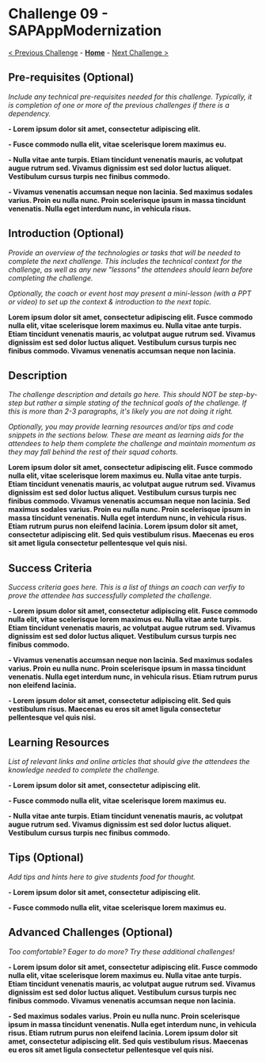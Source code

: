 # Challenge 09 - SAPAppModernization

[< Previous Challenge](./Challenge-08.md) - **[Home](../README.md)** - [Next Challenge >](./Challenge-10.md)

## Pre-requisites (Optional)

*Include any technical pre-requisites needed for this challenge.  Typically, it is completion of one or more of the previous challenges if there is a dependency.*

**- Lorem ipsum dolor sit amet, consectetur adipiscing elit.**

**- Fusce commodo nulla elit, vitae scelerisque lorem maximus eu.** 

**- Nulla vitae ante turpis. Etiam tincidunt venenatis mauris, ac volutpat augue rutrum sed. Vivamus dignissim est sed dolor luctus aliquet. Vestibulum cursus turpis nec finibus commodo.**

**- Vivamus venenatis accumsan neque non lacinia. Sed maximus sodales varius. Proin eu nulla nunc. Proin scelerisque ipsum in massa tincidunt venenatis. Nulla eget interdum nunc, in vehicula risus.**

## Introduction (Optional)

*Provide an overview of the technologies or tasks that will be needed to complete the next challenge.  This includes the technical context for the challenge, as well as any new "lessons" the attendees should learn before completing the challenge.*

*Optionally, the coach or event host may present a mini-lesson (with a PPT or video) to set up the context & introduction to the next topic.*

**Lorem ipsum dolor sit amet, consectetur adipiscing elit. Fusce commodo nulla elit, vitae scelerisque lorem maximus eu. Nulla vitae ante turpis. Etiam tincidunt venenatis mauris, ac volutpat augue rutrum sed. Vivamus dignissim est sed dolor luctus aliquet. Vestibulum cursus turpis nec finibus commodo. Vivamus venenatis accumsan neque non lacinia.**

## Description

*The challenge description and details go here.  This should NOT be step-by-step but rather a simple stating of the technical goals of the challenge.  If this is more than 2-3 paragraphs, it's likely you are not doing it right.*

*Optionally, you may provide learning resources and/or tips and code snippets in the sections below. These are meant  as learning aids for the attendees to help them complete the challenge and maintain momentum as they may fall behind the rest of their squad cohorts.*

**Lorem ipsum dolor sit amet, consectetur adipiscing elit. Fusce commodo nulla elit, vitae scelerisque lorem maximus eu. Nulla vitae ante turpis. Etiam tincidunt venenatis mauris, ac volutpat augue rutrum sed. Vivamus dignissim est sed dolor luctus aliquet. Vestibulum cursus turpis nec finibus commodo. Vivamus venenatis accumsan neque non lacinia. Sed maximus sodales varius. Proin eu nulla nunc. Proin scelerisque ipsum in massa tincidunt venenatis. Nulla eget interdum nunc, in vehicula risus. Etiam rutrum purus non eleifend lacinia. Lorem ipsum dolor sit amet, consectetur adipiscing elit. Sed quis vestibulum risus. Maecenas eu eros sit amet ligula consectetur pellentesque vel quis nisi.**

## Success Criteria

*Success criteria goes here. This is a list of things an coach can verfiy to prove the attendee has successfully completed the challenge.*

**- Lorem ipsum dolor sit amet, consectetur adipiscing elit. Fusce commodo nulla elit, vitae scelerisque lorem maximus eu. Nulla vitae ante turpis. Etiam tincidunt venenatis mauris, ac volutpat augue rutrum sed. Vivamus dignissim est sed dolor luctus aliquet. Vestibulum cursus turpis nec finibus commodo.**

**- Vivamus venenatis accumsan neque non lacinia. Sed maximus sodales varius. Proin eu nulla nunc. Proin scelerisque ipsum in massa tincidunt venenatis. Nulla eget interdum nunc, in vehicula risus. Etiam rutrum purus non eleifend lacinia.**

**- Lorem ipsum dolor sit amet, consectetur adipiscing elit. Sed quis vestibulum risus. Maecenas eu eros sit amet ligula consectetur pellentesque vel quis nisi.**

## Learning Resources

*List of relevant links and online articles that should give the attendees the knowledge needed to complete the challenge.*

**- Lorem ipsum dolor sit amet, consectetur adipiscing elit.**

**- Fusce commodo nulla elit, vitae scelerisque lorem maximus eu.** 

**- Nulla vitae ante turpis. Etiam tincidunt venenatis mauris, ac volutpat augue rutrum sed. Vivamus dignissim est sed dolor luctus aliquet. Vestibulum cursus turpis nec finibus commodo.**

## Tips (Optional)

*Add tips and hints here to give students food for thought.*

**- Lorem ipsum dolor sit amet, consectetur adipiscing elit.**

**- Fusce commodo nulla elit, vitae scelerisque lorem maximus eu.** 

## Advanced Challenges (Optional)

*Too comfortable?  Eager to do more?  Try these additional challenges!*

**- Lorem ipsum dolor sit amet, consectetur adipiscing elit. Fusce commodo nulla elit, vitae scelerisque lorem maximus eu. Nulla vitae ante turpis. Etiam tincidunt venenatis mauris, ac volutpat augue rutrum sed. Vivamus dignissim est sed dolor luctus aliquet. Vestibulum cursus turpis nec finibus commodo. Vivamus venenatis accumsan neque non lacinia.**

**- Sed maximus sodales varius. Proin eu nulla nunc. Proin scelerisque ipsum in massa tincidunt venenatis. Nulla eget interdum nunc, in vehicula risus. Etiam rutrum purus non eleifend lacinia. Lorem ipsum dolor sit amet, consectetur adipiscing elit. Sed quis vestibulum risus. Maecenas eu eros sit amet ligula consectetur pellentesque vel quis nisi.**
